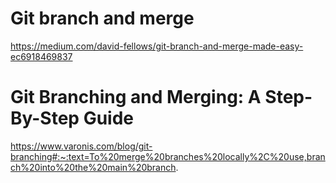 # Git branch and merge
https://medium.com/david-fellows/git-branch-and-merge-made-easy-ec6918469837

# Git Branching and Merging: A Step-By-Step Guide
https://www.varonis.com/blog/git-branching#:~:text=To%20merge%20branches%20locally%2C%20use,branch%20into%20the%20main%20branch.

# 
